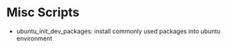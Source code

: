 # Misc Scripts 
 - ubuntu_init_dev_packages: install commonly used packages into ubuntu environment
